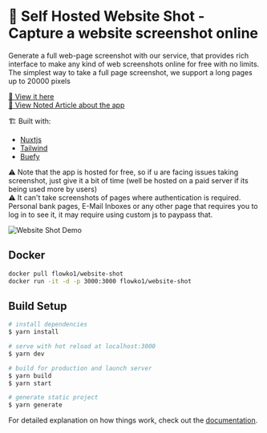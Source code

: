 # 📸 Self Hosted Website Shot - Capture a website screenshot online



Generate a full web-page screenshot with our service, that provides rich interface to make any kind of web screenshots online for free with no limits. The simplest way to take a full page screenshot, we support a long pages up to 20000 pixels

[🔗 View it here](https://website-shot.herokuapp.com/)<br/>
[📰 View Noted Article about the app](https://noted.lol/take-full-website-screenshots-with-the-self-hosted-website-shot/)

🏗️ Built with:

- [Nuxtjs](https://nuxtjs.org/)
- [Tailwind](https://tailwindcss.com/)
- [Buefy](https://buefy.org/documentation/start/)

⚠️ Note that the app is hosted for free, so if u are facing issues taking screenshot, just give it a bit of time (well be hosted on a paid server if its being used more by users)
<br/>
⚠️ It can't take screenshots of pages where authentication is required. Personal bank pages, E-Mail Inboxes or any other page that requires you to log in to see it, it may require using custom js to paypass that.




![Website Shot Demo](https://user-images.githubusercontent.com/35883748/162642419-5038991e-6cd6-4f2f-b39b-771ffefc3fbe.png)


## Docker
```bash
docker pull flowko1/website-shot
docker run -it -d -p 3000:3000 flowko1/website-shot
```

## Build Setup

```bash
# install dependencies
$ yarn install

# serve with hot reload at localhost:3000
$ yarn dev

# build for production and launch server
$ yarn build
$ yarn start

# generate static project
$ yarn generate
```

For detailed explanation on how things work, check out the [documentation](https://nuxtjs.org).
